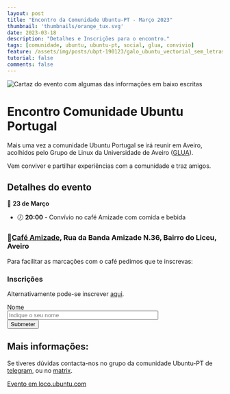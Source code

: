 ```yaml
---
layout: post
title: "Encontro da Comunidade Ubuntu-PT - Março 2023"
thumbnail: 'thumbnails/orange_tux.svg'
date: 2023-03-18
description: "Detalhes e Inscrições para o encontro."
tags: [comunidade, ubuntu, ubuntu-pt, social, glua, convivio]
feature: /assets/img/posts/ubpt-190123/galo_ubuntu_vectorial_sem_letras.png
tutorial: false
comments: false
---
```


![Cartaz do evento com algumas das informações em baixo escritas](/img/posts/ubpt-230323/upt-03-23-masto.png)

# Encontro Comunidade Ubuntu Portugal

Mais uma vez a comunidade Ubuntu Portugal se irá reunir em Aveiro, acolhidos pelo Grupo de Linux da Universidade de Aveiro ([GLUA](https://glua.ua.pt/)).

Vem conviver e partilhar experiências com a comunidade e traz amigos.

## Detalhes do evento

📆 **23 de Março**
- 🕖 **20:00** - Convívio no café Amizade com comida e bebida

### 📍[Café Amizade](https://www.openstreetmap.org/directions?from=&to=40.63410%2C-8.64602#map=19/40.63425/-8.64593), Rua da Banda Amizade N.36, Bairro do Liceu, Aveiro

Para facilitar as marcações com o café pedimos que te inscrevas:
### Inscrições
Alternativamente pode-se inscrever [aqui](https://forms.gle/CciUvtuduLiRjKFW8).

<form class="form" action="https://docs.google.com/forms/u/0/d/e/1FAIpQLScsJc-0e8ZVyvwHyLss9Zc6Yy1JTmFNn6IpcqWaffnE_nrlxQ/formResponse">
  <div class="form-group">
    <label for="nome" class="col-form-label">Nome</label>
    <input name="entry.1525801019" type="text" id="nome" class="form-control" style="width:70%; display:block;" placeholder="Indique o seu nome" required/>
  </div>
  <input type="submit" class="btn btn-warning" value="Submeter" />
</form>

## Mais informações:

Se tiveres dúvidas contacta-nos no grupo da comunidade Ubuntu-PT de [telegram](https://t.me/ubuntuptgeral), ou no [matrix](https://matrix.to/#/#ubuntu-pt:matrix.org).

[Evento em loco.ubuntu.com](https://loco.ubuntu.com/events/ubuntu-pt/4317-encontro-ubuntu-pt-aveiro/)
